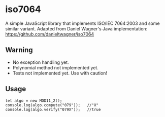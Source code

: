 # iso7064
A simple JavaScript library that implements ISO/IEC 7064:2003 and some similar variant.
Adapted from Daniel Wagner's Java implementation: https://github.com/danieltwagner/iso7064

## Warning
* No exception handling yet.
* Polynomial method not implemented yet.
* Tests not implemented yet. Use with caution!

## Usage
```
let algo = new MOD11_2();
console.log(algo.compute("079"));   //"X"
console.log(algo.verify("079X"));   //true
```
